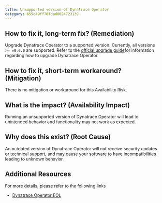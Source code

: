 ```yaml
---
title: Unsupported version of Dynatrace Operator
category: 655c49ff76fdad0024723139
---
```


## How to fix it, long-term fix? (Remediation)

Upgrade Dynatrace Operator to a supported version. Currently, all versions >= `v0.6.0` are supported. Refer to the [official upgrade guide](https://www.dynatrace.com/support/help/setup-and-configuration/setup-on-k8s/guides/operation/update-uninstall-operator)for information regarding how to upgrade Dynatrace Operator.

## How to fix it, short-term workaround? (Mitigation)

There is no mitigation or workaround for this Availability Risk.

## What is the impact? (Availability Impact)

Running an unsupported version of Dynatrace Operator will lead to unintended behavior and functionality may not work as expected.

## Why does this exist? (Root Cause)

An outdated version of Dynatrace Operator will not receive security updates or technical support, and may cause your software to have incompatibilities leading to unknown behavior.

## Additional Resources

For more details, please refer to the following links 

- [Dynatrace Operator EOL](https://www.dynatrace.com/support/help/whats-new/end-of-support-news#dto)
